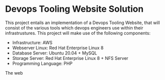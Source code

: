 # **Devops Tooling Website Solution**

This project entails an implementation of a Devops Tooling Website, that will consist of the various tools which devops engineers use within their infrastrustures. This project will make use of the following components:

- Infrastructure: AWS
- Webserver Linux: Red Hat Enterprise Linux 8
- Database Server: Ubuntu 20.04 + MySQL
- Storage Server: Red Hat Enterprise Linux 8 + NFS Server
- Programming Language: PHP

The web